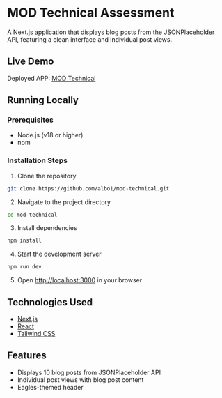 # MOD Technical Assessment

A Next.js application that displays blog posts from the JSONPlaceholder API, featuring a clean interface and individual post views.

## Live Demo
Deployed APP: [MOD Technical](https://mod-technical.vercel.app/)

## Running Locally

### Prerequisites
- Node.js (v18 or higher)
- npm

### Installation Steps

1. Clone the repository
```bash
git clone https://github.com/albo1/mod-technical.git
```

2. Navigate to the project directory
```bash
cd mod-technical
```

3. Install dependencies
```bash
npm install
```

4. Start the development server
```bash
npm run dev
```

5. Open [http://localhost:3000](http://localhost:3000) in your browser

## Technologies Used
- [Next.js](https://nextjs.org/)
- [React](https://reactjs.org/)
- [Tailwind CSS](https://tailwindcss.com/)

## Features
- Displays 10 blog posts from JSONPlaceholder API
- Individual post views with blog post content
- Eagles-themed header